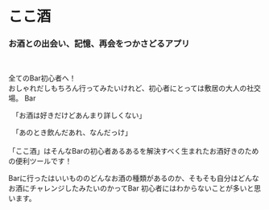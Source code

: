 # ここ酒 
### お酒との出会い、記憶、再会をつかさどるアプリ
<br />

















全てのBar初心者へ！
<br />
おしゃれだしもちろん行ってみたいけれど、初心者にとっては敷居の大人の社交場。
Bar



　「お酒は好きだけどあんまり詳しくない」

　「あのとき飲んだあれ、なんだっけ」
 <br />
 <br />
「ここ酒」はそんなBarの初心者あるあるを解決すべく生まれたお酒好きのための便利ツールです！

Barに行ったはいいもののどんなお酒の種類があるのか、そもそも自分はどんなお酒にチャレンジしたみたいのかってBar
初心者にはわからないことが多いと思います。






